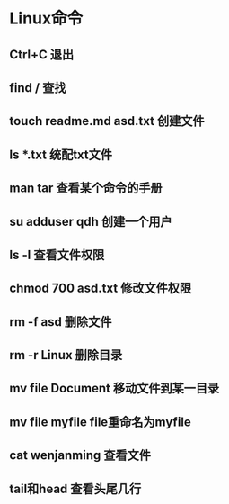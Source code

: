 # Linux命令  
## Ctrl+C 退出  
## find / 查找  
## touch readme.md asd.txt 创建文件  
## ls *.txt 统配txt文件  
## man tar 查看某个命令的手册  
## su adduser qdh 创建一个用户  
## ls -l 查看文件权限  
## chmod 700 asd.txt 修改文件权限  
## rm -f asd 删除文件  
## rm -r Linux 删除目录  
## mv file Document 移动文件到某一目录  
## mv file myfile  file重命名为myfile  
## cat wenjanming 查看文件  
## tail和head 查看头尾几行


